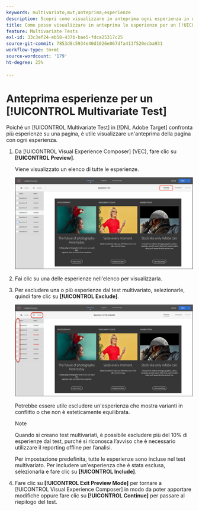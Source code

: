 ```yaml
---
keywords: multivariato;mvt;anteprima;esperienze
description: Scopri come visualizzare in anteprima ogni esperienza in un'attività [!UICONTROL Multivariate Test] (MVT) in [!DNL Adobe Target] utilizzando [!UICONTROL Visual Experience Composer] (VEC).
title: Come posso visualizzare in anteprima le esperienze per un [!UICONTROL Multivariate Test] (MVT)?
feature: Multivariate Tests
exl-id: 33c3ef24-eb58-437b-bae5-fdca25317c25
source-git-commit: 7853d8c5934e40d1026e067dfa413f520ecba931
workflow-type: tm+mt
source-wordcount: '179'
ht-degree: 25%

---
```


# Anteprima esperienze per un [!UICONTROL Multivariate Test]

Poiché un [!UICONTROL Multivariate Test] in [!DNL Adobe Target] confronta più esperienze su una pagina, è utile visualizzare un&#39;anteprima della pagina con ogni esperienza.

1. Da [!UICONTROL Visual Experience Composer] (VEC), fare clic su **[!UICONTROL Preview]**.

   Viene visualizzato un elenco di tutte le esperienze.

   ![anteprima immagine](assets/preview.png)

1. Fai clic su una delle esperienze nell&#39;elenco per visualizzarla.

1. Per escludere una o più esperienze dal test multivariato, selezionarle, quindi fare clic su **[!UICONTROL Exclude]**.

   ![Escludere le esperienze](/help/main/c-activities/c-multivariate-testing/t-create-multivariate-test/assets/preview-mvt-exclude.png)

   Potrebbe essere utile escludere un&#39;esperienza che mostra varianti in conflitto o che non è esteticamente equilibrata.

   >[!NOTE]
   >
   >Quando si creano test multivariati, è possibile escludere più del 10% di esperienze dal test, purché si riconosca l’avviso che è necessario utilizzare il reporting offline per l’analisi.

   Per impostazione predefinita, tutte le esperienze sono incluse nel test multivariato. Per includere un&#39;esperienza che è stata esclusa, selezionarla e fare clic su **[!UICONTROL Include]**.

1. Fare clic su **[!UICONTROL Exit Preview Mode]** per tornare a [!UICONTROL Visual Experience Composer] in modo da poter apportare modifiche oppure fare clic su **[!UICONTROL Continue]** per passare al riepilogo del test.

